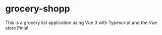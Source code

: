 # grocery-shopp
This is a grocery list application using Vue 3 with Typescript and the Vue store Pinia! 
